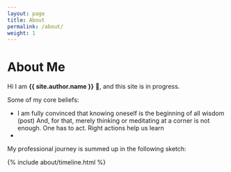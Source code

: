 ```yaml
---
layout: page
title: About
permalink: /about/
weight: 1
---
```


# **About Me**

Hi I am **{{ site.author.name }}** :wave:, and this site is in progress.<br>

Some of my core beliefs:
- I am fully convinced that knowing oneself is the beginning of all wisdom (post)
And, for that, merely thinking or meditating at a corner is not enough. One has to act. Right actions help us learn  
- 
<!-- <div class="row">
{% include about/skills.html title="Programming Skills" source=site.data.programming-skills %}
{% include about/skills.html title="Other Skills" source=site.data.other-skills %}
</div> -->

My professional journey is summed up in the following sketch:

<div class="row">
{% include about/timeline.html %}
</div>